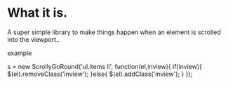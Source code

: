 What it is.
===========

A super simple library to make things happen when an element is scrolled into the
viewport..

example

  s = new ScrollyGoRound('ul.items li', function(el,inview){
    if(inview){
      $(el).removeClass('inview');
    }else{
      $(el).addClass('inview');
    }
  });
